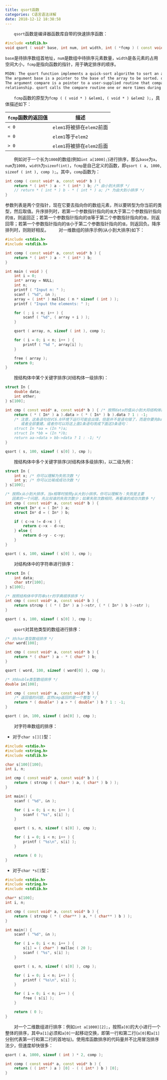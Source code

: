 ```yaml
---
title: qsort函数
categories: C语言语法详解
date: 2018-12-12 18:38:58
---
```

&emsp;&emsp;`qsort`函数是编译器函数库自带的快速排序函数：<!--more-->

``` cpp
#include <stdlib.h>
void qsort ( void* base, int num, int width, int ( *fcmp ) ( const void*, const void* ) );
```

`base`是待排序数组首地址，`num`是数组中待排序元素数量，`width`是各元素的占用空间大小，`fcmp`是指向函数的指针，用于确定排序的顺序。

``` bash
MSDN: The qsort function implements a quick-sort algorithm to sort an array of num elements, each of width bytes.
The argument base is a pointer to the base of the array to be sorted. qsort overwrites this array with the sorted elements.
The argument compare is a pointer to a user-supplied routine that compares two array elements and returns a value specifying their
relationship. qsort calls the compare routine one or more times during the sort, passing pointers to two array elements on each call.
```

&emsp;&emsp;`fcmp`函数的原型为`fcmp ( ( void * ) &elem1, ( void * ) &elem2 );`，具体描述如下：

`fcmp`函数的返回值 | 描述
------------------|------
`< 0`             | `elem1`将被排在`elem2`前面
`= 0`             | `elem1`等于`elem2`
`> 0`             | `elem1`将被排在`elem2`后面

&emsp;&emsp;例如对于一个长为`1000`的数组(例如`int a[1000];`)进行排序，那么`base`为`a`，`num`为`1000`，`width`为`sizeof(int)`，`fcmp`是自己定义的函数，即`qsort ( a, 1000, sizeof ( int ), comp );`。其中，`comp`函数为：

``` cpp
int comp ( const void* a, const void* b ) {
    return * ( int* ) a - * ( int* ) b; /* 由小到大排序 */
    // return * ( int * ) b - * ( int * ) a; /* 为由大到小排序 */
}
```

参数列表是两个空指针，现在它要去指向你的数组元素，所以要转型为你当前的类型，然后取值。升序排列时，若第一个参数指针指向的`值`大于第二个参数指针指向的`值`，则返回正；若第一个参数指针指向的`值`等于第二个参数指针指向的`值`，则返回零；若第一个参数指针指向的`值`小于第二个参数指针指向的`值`，则返回负。降序排列时，则刚好相反。
&emsp;&emsp;对一维数组的排序示例(从小到大排序)如下：

``` cpp
#include <stdio.h>
#include <stdlib.h>

int comp ( const void* a, const void* b ) {
    return * ( int* ) a - * ( int* ) b;
}

int main ( void ) {
    int i = 0;
    int* array = NULL;
    int n;
    printf ( "Input n: " );
    scanf ( "%d", &n );
    array = ( int* ) malloc ( n * sizeof ( int ) );
    printf ( "Input the elements: " );

    for ( ; i < n; i++ ) {
        scanf ( "%d", ( array + i ) );
    }

    qsort ( array, n, sizeof ( int ), comp );

    for ( i = 0; i < n; i++ ) {
        printf ( "%d ", array[i] );
    }

    free ( array );
    return 0;
}
```

&emsp;&emsp;按结构体中某个关键字排序(对结构体一级排序)：

``` cpp
struct In {
    double data;
    int other;
} s[100];

int cmp ( const void* a, const void* b ) { /* 按照data的值从小到大将结构体排序 */
    return ( * ( In* ) a ).data > ( * ( In* ) b ).data ? 1 : -1;
    /* 注意，这条语句在VC6.0环境下运行可能会出错，但是并不是语句错了，而是你要先Build，
       或者全部重建。或者你可以将这上面1条语句改成下面这3条语句：
    struct In *aa = (In *)a;
    struct In *bb = (In *)b;
    return aa->data > bb->data ? 1 : -1; */
}

qsort ( s, 100, sizeof ( s[0] ), cmp );
```

&emsp;&emsp;按结构体中多个关键字排序(对结构体多级排序)，以二级为例：

``` cpp
struct In {
    int x; /* 你可以理解为失败次数 */
    int y; /* 你可以比喻成成功次数 */
} s[100];

/* 按照x从小到大排序，当x相等时按照y从大到小排序。你可以理解为：失败是主要
   因素的一个问题，先比较谁的失败次数少；如果失败次数相同，再看谁的成功次数多 */
int cmp ( const void* a, const void* b ) {
    struct In* c = ( In* ) a;
    struct In* d = ( In* ) b;

    if ( c->x != d->x ) {
        return c->x - d->x;
    } else {
        return d->y - c->y;
    }
}

qsort ( s, 100, sizeof ( s[0] ), cmp );
```

&emsp;&emsp;对结构体中的字符串进行排序：

``` cpp
struct In {
    int data;
    char str[100];
} s[100];

/* 按照结构体中字符串str的字典顺序排序 */
int cmp ( const void* a, const void* b ) {
    return strcmp ( ( * ( In* ) a )->str, ( * ( In* ) b )->str );
}

qsort ( s, 100, sizeof ( s[0] ), cmp );
```

&emsp;&emsp;`qsort`对其他类型的数组进行排序：

``` cpp
/* 对char类型数组排序 */
char word[100];

int cmp ( const void* a, const void* b ) {
    return * ( char* ) a - * ( char* ) b;
}

qsort ( word, 100, sizeof ( word[0] ), cmp );

/* 对double类型数组排序 */
double in[100];

int cmp ( const void* a, const void* b ) {
    /* 返回值的问题，显然cmp返回的是一个整型 */
    return * ( double* ) a > * ( double* ) b ? 1 : -1;
}

qsort ( in, 100, sizeof ( in[0] ), cmp );
```

&emsp;&emsp;对字符串数组的排序：

- 对于`char s[][]`型：

``` cpp
#include <stdio.h>
#include <string.h>
#include <stdlib.h>

char s[100][100];
int i, n;

int cmp ( const void* a, const void* b ) {
    return ( strcmp ( ( char* ) a, ( char* ) b ) );
}

int main() {
    scanf ( "%d", &n );

    for ( i = 0; i < n; i++ ) {
        scanf ( "%s", s[i] );
    }

    qsort ( s, n, sizeof ( s[0] ), cmp );

    for ( i = 0; i < n; i++ ) {
        printf ( "%s\n", s[i] );
    }

    return ( 0 );
}
```

- 对于`char *s[]`型：

``` cpp
#include <stdio.h>
#include <string.h>
#include <stdlib.h>

char* s[100];
int i, n;

int cmp ( const void* a, const void* b ) {
    return ( strcmp ( * ( char** ) a, * ( char** ) b ) );
}

int main() {
    scanf ( "%d", &n );

    for ( i = 0; i < n; i++ ) {
        s[i] = ( char* ) malloc ( 20 );
        scanf ( "%s", s[i] );
    }

    qsort ( s, n, sizeof ( s[0] ), cmp );

    for ( i = 0; i < n; i++ ) {
        printf ( "%s\n", s[i] );
    }

    for ( i = 0; i < n; i++ ) {
        free ( s[i] );
    }

    return ( 0 );
}
```

&emsp;&emsp;对一个二维数组进行排序：例如`int a[1000][2];`，按照`a[0]`的大小进行一个整体的排序，其中`a[1]`必须和`a[0]`一起移动交换，即第一行和第二行(`a[0]`和`a[1]`分别代表第一行和第二行的首地址)。使用库函数排序的代码量并不比用冒泡排序法少，但速度却快很多：

``` cpp
qsort ( a, 1000, sizeof ( int ) * 2, comp );

int comp ( const void* a, const void* b ) {
    return ( ( int* ) a ) [0] - ( ( int* ) b ) [0];
}
```